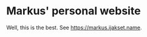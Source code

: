 Markus' personal website
========================

Well, this is the best. See https://markus.ijakset.name.
